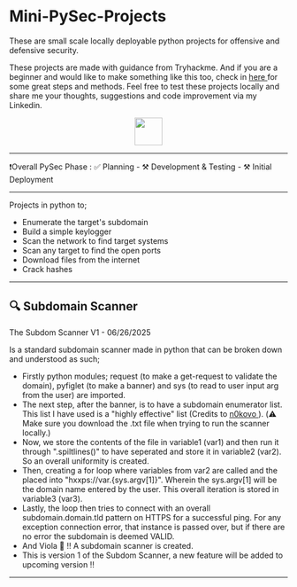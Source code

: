<h1> Mini-PySec-Projects </h1>

These are small scale locally deployable python projects for offensive and defensive security.

These projects are made with guidance from Tryhackme. And if you are a beginner and would like to make something like this too, check in <a href="https://tryhackme.com/module/scripting-for-pentesters"> here </a> for some great steps and methods. Feel free to test these projects locally and share me your thoughts, suggestions and code improvement via my Linkedin.

<p align="center">
<a href="https://www.linkedin.com/in/dmelloderick/">
  <img height="50" src="https://user-images.githubusercontent.com/46517096/166973395-19676cd8-f8ec-4abf-83ff-da8243505b82.png"/>
</a>
  
---
❗Overall PySec Phase : ✅ Planning - ⚒️ Development & Testing - ⚒️ Initial Deployment

---


Projects in python to;
- Enumerate the target's subdomain
- Build a simple keylogger
- Scan the network to find target systems
- Scan any target to find the open ports
- Download files from the internet
- Crack hashes

---

## 🔍 Subdomain Scanner

The Subdom Scanner V1 - 06/26/2025 

Is a standard subdomain scanner made in python that can be broken down and understood as such;
- Firstly python modules; request (to make a get-request to validate the domain), pyfiglet (to make a banner) and sys (to read to user input arg from the user) are imported.
- The next step, after the banner, is to have a subdomain enumerator list. This list I have used is a "highly effective" list (Credits to <a href="https://github.com/n0kovo/n0kovo_subdomains"> n0kovo </a>).
(⚠️ Make sure you download the .txt file when trying to run the scanner locally.)
- Now, we store the contents of the file in variable1 (var1) and then run it through ".spiltlines()" to have seperated and store it in variable2 (var2). So an overall uniformity is created.
- Then, creating a for loop where variables from var2 are called and the placed into "hxxps://var.{sys.argv[1]}". Wherein the sys.argv[1] will be the domain name entered by the user. This overall iteration is stored in variable3 (var3).
- Lastly, the loop then tries to connect with an overall subdomain.domain.tld pattern on HTTPS for a successful ping. For any exception connection error, that instance is passed over, but if there are no error the subdomain is deemed VALID.
- And Viola 🎉 !! A subdomain scanner is created.
- This is version 1 of the Subdom Scanner, a new feature will be added to upcoming version !!

---

<!--
## 📄 License

This work is licensed under the  
**Creative Commons Attribution-NonCommercial-NoDerivatives 4.0 International (CC BY-NC-ND 4.0)**

📌 *You may view and share this project with proper credit, but you may not modify it or use it commercially.*

🔗 [View License Terms](https://creativecommons.org/licenses/by-nc-nd/4.0/)
-->
